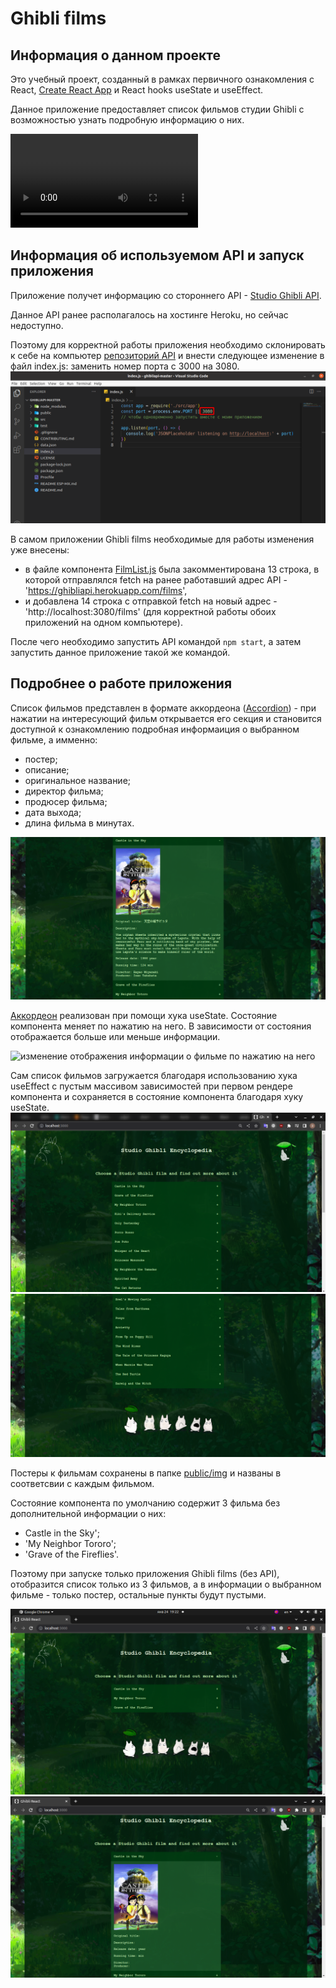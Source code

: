 # Ghibli films

## Информация о данном проекте

Это учебный проект, созданный в рамках первичного ознакомления с React, [Create React App](https://github.com/facebook/create-react-app) и React hooks useState и useEffect.

Данное приложение предоставляет список фильмов студии Ghibli с возможностью узнать подробную информацию о них.

![](readme-assets/ghibli%20films.mp4)

## Информация об используемом API и запуск приложения

Приложение получет информацию со стороннего API - [Studio Ghibli API](https://ghibliapi.herokuapp.com).

Данное API ранее располагалось на хостинге Heroku, но сейчас недоступно.

Поэтому для корректной работы приложения необходимо склонировать к себе на компьютер [репозиторий API](https://github.com/janaipakos/ghibliapi) и внести следующее изменение в файл index.js:
заменить номер порта с 3000 на 3080.
![изменение в файле index.js](readme-assets/edit-index-js.png)

В самом приложении Ghibli films необходимые для работы изменения уже внесены:
- в файле компонента [FilmList.js](src/components//FilmList.jsx) была закомментирована 13 строка, в которой отправлялся fetch на ранее работавший адрес API - 'https://ghibliapi.herokuapp.com/films',
- и добавлена 14 строка с отправкой fetch на новый адрес - 'http://localhost:3080/films' (для корректной работы обоих приложений на одном компьютере).

После чего необходимо запустить API командой `npm start`, а затем запустить данное приложение такой же командой.

## Подробнее о работе приложения

Список фильмов представлен в формате аккордеона ([Accordion](src/components/Accordion.jsx)) - при нажатии на интересующий фильм открывается его секция и становится доступной к ознакомлению подробная информаиция о выбранном фильме, а имменно:
- постер;
- описание;
- оригинальное название;
- директор фильма;
- продюсер фильма;
- дата выхода;
- длина фильма в минутах.

![отображение информации о выбранном фильме](readme-assets/one%20film%20info.png)

[Аккордеон](src/components/Accordion.jsx) реализован при помощи хука useState.
Состояние компонента меняет по нажатию на него. В зависимости от состояния отображается больше или меньше информации.

![изменение отображения информации о фильме по нажатию на него](readme-assets/ghibli-films.gif)

Сам список фильмов загружается благодаря использованию хука useEffect с пустым массивом зависимостей при первом рендере компонента и сохраняется в состояние компонента благодаря хуку useState.
![начало списка фильмов](readme-assets/film%20list.png)
![конец списка фильмов](readme-assets/film%20list%20end.png)

Постеры к фильмам сохранены в папке [public/img](public/img) и названы в соответсвии с каждым фильмом.

Состояние компонента по умолчанию содержит 3 фильма без дополнительной информации о них:
- Castle in the Sky';
- 'My Neighbor Tororo';
- 'Grave of the Fireflies'.

Поэтому при запуске только приложения Ghibli films (без API), отобразится список только из 3 фильмов, а в информации о выбранном фильме - только постер, остальные пункты будут пустыми.

![отображение приложения без использования API](readme-assets/without%20API.png)
![отображение информации об одном фильме без использования API](readme-assets/one%20film%20without%20API.png)
